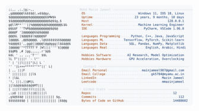 <picture>
  <source srcset="https://raw.githubusercontent.com/mmazinjameel/mmazinjameel/main/dark_mode.svg?v=1755295829" media="(prefers-color-scheme: dark)">
  <img src="https://raw.githubusercontent.com/mmazinjameel/mmazinjameel/main/light_mode.svg?v=1755295829">
</picture>
